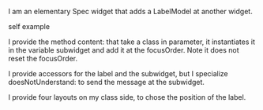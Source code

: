 I am an elementary Spec widget that adds a LabelModel at another widget.

self example

I provide the method content: that take a class in parameter, it instantiates it in the variable subwidget and add it at the focusOrder. Note it does not reset the focusOrder.

I provide accessors for the label and the subwidget, but I specialize doesNotUnderstand: to send the message at the subwidget.

I provide four layouts on my class side, to chose the position of the label.